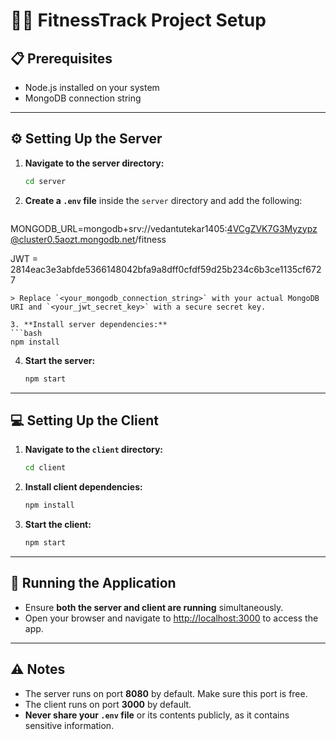 
# 🏋️‍♂️ FitnessTrack Project Setup

## 📋 Prerequisites

- Node.js installed on your system
- MongoDB connection string

---

## ⚙️ Setting Up the Server

1. **Navigate to the server directory:**
   ```bash
   cd server
   ```

2. **Create a `.env` file** inside the `server` directory and add the following:
   ```env
MONGODB_URL=mongodb+srv://vedantutekar1405:4VCgZVK7G3Myzypz@cluster0.5aozt.mongodb.net/fitness


JWT = 2814eac3e3abfde5366148042bfa9a8dff0cfdf59d25b234c6b3ce1135cf6727
   ```
   > Replace `<your_mongodb_connection_string>` with your actual MongoDB URI and `<your_jwt_secret_key>` with a secure secret key.

3. **Install server dependencies:**
   ```bash
   npm install
   ```

4. **Start the server:**
   ```bash
   npm start
   ```

---

## 💻 Setting Up the Client

1. **Navigate to the `client` directory:**
   ```bash
   cd client
   ```

2. **Install client dependencies:**
   ```bash
   npm install
   ```

3. **Start the client:**
   ```bash
   npm start
   ```

---

## 🚀 Running the Application

- Ensure **both the server and client are running** simultaneously.
- Open your browser and navigate to [http://localhost:3000](http://localhost:3000) to access the app.

---

## ⚠️ Notes

- The server runs on port **8080** by default. Make sure this port is free.
- The client runs on port **3000** by default.
- **Never share your `.env` file** or its contents publicly, as it contains sensitive information.

